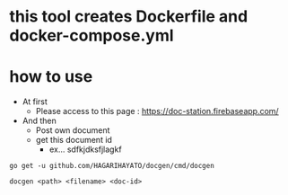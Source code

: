 # this tool creates Dockerfile and docker-compose.yml

# how to use

- At first
  - Please access to this page : https://doc-station.firebaseapp.com/
- And then
  - Post own document
  - get this document id
    - ex... sdfkjdksfjlagkf

```
go get -u github.com/HAGARIHAYATO/docgen/cmd/docgen

docgen <path> <filename> <doc-id> 
```


